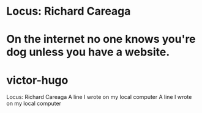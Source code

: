 
# Locus: Richard Careaga

On the internet no one knows you're dog unless you have a website.
=======
# victor-hugo
Locus: Richard Careaga
A line I wrote on my local computer
A line I wrote on my local computer
